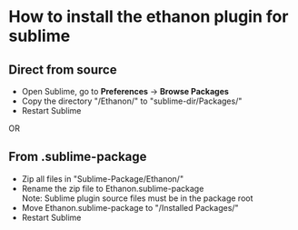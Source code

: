 How to install the ethanon plugin for sublime
=============================================

Direct from source
------------------

- Open Sublime, go to **Preferences** -> **Browse Packages**
- Copy the directory "/Ethanon/" to "sublime-dir/Packages/"
- Restart Sublime

OR

From .sublime-package
---------------------

- Zip all files in "Sublime-Package/Ethanon/"
- Rename the zip file to Ethanon.sublime-package  
  Note: Sublime plugin source files must be in the package root
- Move Ethanon.sublime-package to "<sublime-dir>/Installed Packages/"
- Restart Sublime